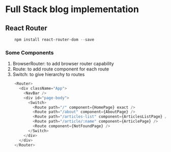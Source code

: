 # Full Stack blog implementation

## React Router

```powershell
    npm install react-router-dom --save
```

### Some Components

1. BrowserRouter: to add browser router capability
2. Route: to add route component for each route
3. Switch: to give hierarchy to routes

```javascript
    <Router>
      <div className="App">
        <NavBar />
        <div id="page-body">
          <Switch>
            <Route path="/" component={HomePage} exact />
            <Route path="/about" component={AboutPage} />
            <Route path="/articles-list" component={ArticlesListPage} />
            <Route path="/article/:name" component={ArticlePage} />
            <Route component={NotFoundPage} />
          </Switch>
        </div>
      </div>
    </Router>
```
